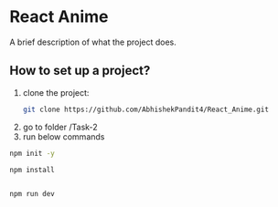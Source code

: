 # React Anime

A brief description of what the project does.

## How to set up a project?

1. clone the project:
   ```bash
   git clone https://github.com/AbhishekPandit4/React_Anime.git

   ```
2. go to folder /Task-2
3. run below commands

```bash
npm init -y
```


```bash
npm install

```



```bash

npm run dev

   
